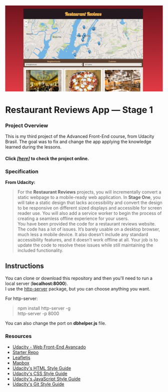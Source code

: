 ![restaurantReviews](https://raw.githubusercontent.com/dekisr/Udacity-FrontEnd-P03-RReviewStage1/master/img/restaurantReviews.jpg)

# Restaurant Reviews App — Stage 1

### Project Overview
This is my third project of the Advanced Front-End course, from Udacity Brasil. The goal was to fix and change the app applying the knowledge learned during the lessons.

#### Click [**_[here]_**](https://dekisr.github.io/Udacity-FrontEnd-P03-RReviewStage1) to check the project online.

### Specification
**From Udacity:**
> For the **Restaurant Reviews** projects, you will incrementally convert a static webpage to a mobile-ready web application. In **Stage One**, you will take a static design that lacks accessibility and convert the design to be responsive on different sized displays and accessible for screen reader use. You will also add a service worker to begin the process of creating a seamless offline experience for your users.  
>You have been provided the code for a restaurant reviews website. The code has a lot of issues. It’s barely usable on a desktop browser, much less a mobile device. It also doesn’t include any standard accessibility features, and it doesn’t work offline at all. Your job is to update the code to resolve these issues while still maintaining the included functionality. 

## Instructions
You can clone or download this repository and then you'll need to run a local server (**localhost:8000**).  
I use the [http-server](https://www.npmjs.com/package/http-server) package, but you can choose anything you want.

For http-server:
> npm install http-server -g  
> http-server -p 8000

You can also change the port on **dbhelper.js** file.

### Resources
* [Udacity - Web Front-End Avançado](https://br.udacity.com/course/front-end-web-developer-nanodegree--nd001-br-advanced)
* [Starter Repo](https://github.com/udacity/mws-restaurant-stage-1)
* [Leafletjs](https://leafletjs.com/)
* [Mapbox](https://www.mapbox.com/)
* [Udacity's HTML Style Guide](http://udacity.github.io/frontend-nanodegree-styleguide/index.html)
* [Udacity's CSS Style Guide](http://udacity.github.io/frontend-nanodegree-styleguide/css.html)
* [Udacity's JavaScript Style Guide](http://udacity.github.io/frontend-nanodegree-styleguide/javascript.html)
* [Udacity's Git Style Guide](https://udacity.github.io/git-styleguide/)

